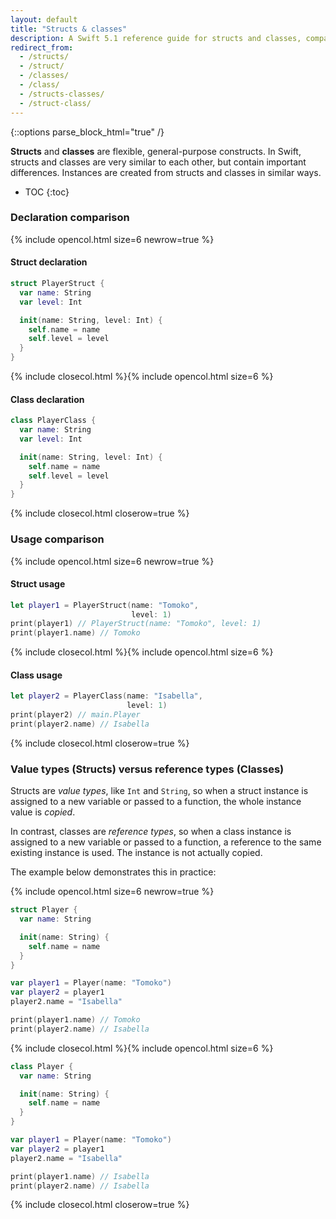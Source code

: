 ```yaml
---
layout: default
title: "Structs & classes"
description: A Swift 5.1 reference guide for structs and classes, comparing the two in declaration, usage, and value types vs. reference types.
redirect_from: 
  - /structs/
  - /struct/
  - /classes/
  - /class/
  - /structs-classes/
  - /struct-class/
---
```

{::options parse_block_html="true" /}

**Structs** and **classes** are flexible, general-purpose constructs. In Swift, structs and classes are very similar to each other, but contain important differences. Instances are created from structs and classes in similar ways.

* TOC
{:toc}

### Declaration comparison

{% include opencol.html size=6 newrow=true %}

#### Struct declaration

```swift
struct PlayerStruct {
  var name: String
  var level: Int

  init(name: String, level: Int) {
    self.name = name
    self.level = level
  }
}
```

{% include closecol.html %}{% include opencol.html size=6 %}

#### Class declaration

```swift
class PlayerClass {
  var name: String
  var level: Int

  init(name: String, level: Int) {
    self.name = name
    self.level = level
  }
}
```

{% include closecol.html closerow=true %}

### Usage comparison

{% include opencol.html size=6 newrow=true %}

#### Struct usage

```swift
let player1 = PlayerStruct(name: "Tomoko", 
                           level: 1)
print(player1) // PlayerStruct(name: "Tomoko", level: 1)
print(player1.name) // Tomoko
```

{% include closecol.html %}{% include opencol.html size=6 %}

#### Class usage

```swift
let player2 = PlayerClass(name: "Isabella", 
                          level: 1)
print(player2) // main.Player
print(player2.name) // Isabella
```

{% include closecol.html closerow=true %}

### Value types (Structs) versus reference types (Classes)

Structs are _value types_, like `Int` and `String`, so when a struct instance is assigned to a new variable or passed to a function, the whole instance value is _copied_.

In contrast, classes are _reference types_, so when a class instance is assigned to a new variable or passed to a function, a reference to the same existing instance is used. The instance is not actually copied.

The example below demonstrates this in practice:

{% include opencol.html size=6 newrow=true %}

```swift
struct Player {
  var name: String

  init(name: String) {
    self.name = name
  }
}

var player1 = Player(name: "Tomoko")
var player2 = player1
player2.name = "Isabella"

print(player1.name) // Tomoko
print(player2.name) // Isabella
```

{% include closecol.html %}{% include opencol.html size=6 %}

```swift
class Player {
  var name: String

  init(name: String) {
    self.name = name
  }
}

var player1 = Player(name: "Tomoko")
var player2 = player1
player2.name = "Isabella"

print(player1.name) // Isabella
print(player2.name) // Isabella
```

{% include closecol.html closerow=true %}
